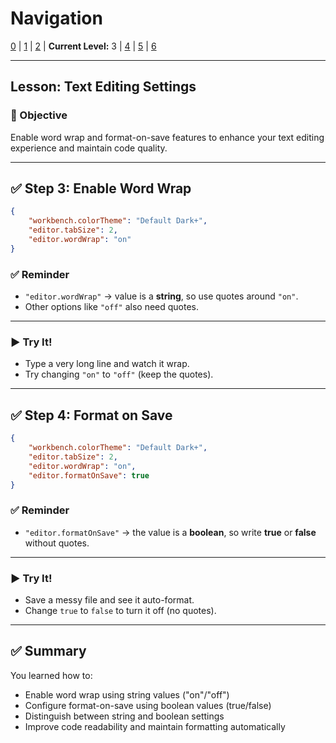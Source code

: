 # Navigation
[0](./vscode-settings-lv0.md) | [1](./vscode-settings-lv1.md) | [2](./vscode-settings-lv2.md) | **Current Level:** 3 | [4](./vscode-settings-lv4.md) | [5](./vscode-settings-lv5.md) | [6](./vscode-settings-lv6.md)

---

## Lesson: Text Editing Settings

### 🎯 Objective

Enable word wrap and format-on-save features to enhance your text editing experience and maintain code quality.

---

## ✅ **Step 3: Enable Word Wrap**

```json
{
    "workbench.colorTheme": "Default Dark+",
    "editor.tabSize": 2,
    "editor.wordWrap": "on"
}
```

### ✅ **Reminder**

* `"editor.wordWrap"` → value is a **string**, so use quotes around `"on"`.
* Other options like `"off"` also need quotes.

---

### ▶️ **Try It!**

* Type a very long line and watch it wrap.
* Try changing `"on"` to `"off"` (keep the quotes).

---

## ✅ **Step 4: Format on Save**

```json
{
    "workbench.colorTheme": "Default Dark+",
    "editor.tabSize": 2,
    "editor.wordWrap": "on",
    "editor.formatOnSave": true
}
```

### ✅ **Reminder**

* `"editor.formatOnSave"` → the value is a **boolean**, so write **true** or **false** without quotes.

---

### ▶️ **Try It!**

* Save a messy file and see it auto-format.
* Change `true` to `false` to turn it off (no quotes).

---

## ✅ **Summary**

You learned how to:
* Enable word wrap using string values ("on"/"off")
* Configure format-on-save using boolean values (true/false)
* Distinguish between string and boolean settings
* Improve code readability and maintain formatting automatically 